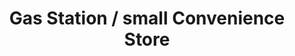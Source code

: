 ---
title: "Gas Station / small Convenience Store"
url: /marstons-mills/gas-station-small-convenience-store/
shop: car repair
---